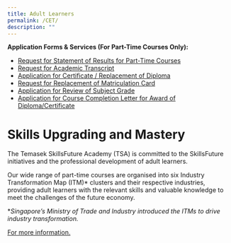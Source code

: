 ```yaml
---
title: Adult Learners
permalink: /CET/
description: ""
---
```

**Application Forms & Services (For Part-Time Courses Only):**

* [Request for Statement of Results for Part-Time Courses](https://forms.office.com/r/EdPFL3J5RT)
* [Request for Academic Transcript](https://forms.office.com/r/bNTMhftBM2)
* [Application for Certificate / Replacement of Diploma](https://forms.office.com/r/v5ysN45MAM)
* [Request for Replacement of Matriculation Card](https://forms.office.com/r/3tj1FVZJq7)
* [Application for Review of Subject Grade](https://forms.office.com/r/bTryYQXP2r)
* [Application for Course Completion Letter for Award of Diploma/Certificate](https://forms.office.com/r/DsytRFBsLV)

# Skills Upgrading and Mastery
The Temasek SkillsFuture Academy (TSA) is committed to the SkillsFuture initiatives and the professional development of adult learners.
 

Our wide range of part-time courses are organised into six Industry Transformation Map (ITM)* clusters and their respective industries, providing adult learners with the relevant skills and valuable knowledge to meet the challenges of the future economy.

**Singapore’s Ministry of Trade and Industry introduced the ITMs to drive industry transformation.*

[For more information. ](https://www.tp.edu.sg/landing/adult-learners.html)